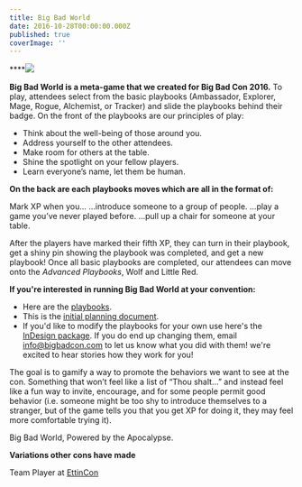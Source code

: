 ```yaml
---
title: Big Bad World
date: 2016-10-28T00:00:00.000Z
published: true
coverImage: ''
---
```


****![](</images/Big Bad World.jpg>)

**Big Bad World is a meta-game that we created for Big Bad Con 2016.** To play, attendees select from the basic playbooks (Ambassador, Explorer, Mage, Rogue, Alchemist, or Tracker) and slide the playbooks behind their badge. On the front of the playbooks are our principles of play:

* Think about the well-being of those around you.
* Address yourself to the other attendees.
* Make room for others at the table.
* Shine the spotlight on your fellow players.
* Learn everyone’s name, let them be human.

**On the back are each playbooks moves which are all in the format of:**

Mark XP when you... ...introduce someone to a group of people. ...play a game you’ve never played before. ...pull up a chair for someone at your table.

After the players have marked their fifth XP, they can turn in their playbook, get a shiny pin showing the playbook was completed, and get a new playbook! Once all basic playbooks are completed, our attendees can move onto the *Advanced Playbooks*, Wolf and Little Red.

**If you're interested in running Big Bad World at your convention:**

* Here are the [playbooks](https://drive.google.com/file/d/1giveOz4-X9aua64Ggh39IX-OcKk226da/view?usp=sharing).
* This is the [initial planning document](https://docs.google.com/document/d/1irKobG3S7_-Po_1UIZAm1bMuH6U0HVGTBqdb6uroW7I/edit#).
* If you'd like to modify the playbooks for your own use here's the [InDesign package](https://drive.google.com/file/d/1wB9xaQ2zT-G5gl7wM78MA-KVIsEerwnO/view?usp=sharing). If you do end up changing them, email [info@bigbadcon.com](mailto:info@bigbadcon.com) to let us know what you did with them! we're excited to hear stories how they work for you!

The goal is to gamify a way to promote the behaviors we want to see at the con. Something that won’t feel like a list of “Thou shalt…” and instead feel like a fun way to invite, encourage, and for some people permit good behavior (i.e. someone might be too shy to introduce themselves to a stranger, but of the game tells you that you get XP for doing it, they may feel more comfortable trying it).

Big Bad World, Powered by the Apocalypse.

**Variations other cons have made**

Team Player at [EttinCon](https://ettincon.org/team/)
